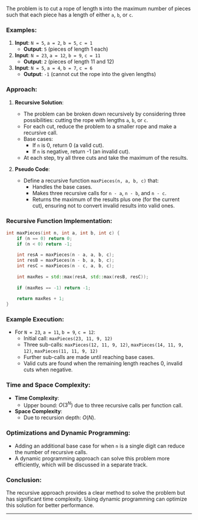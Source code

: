 The problem is to cut a rope of length `N` into the maximum number of pieces such that each piece has a length of either `a`, `b`, or `c`.

### Examples:
1. **Input**: `N = 5`, `a = 2`, `b = 5`, `c = 1`
   - **Output**: `5` (pieces of length 1 each)
2. **Input**: `N = 23`, `a = 12`, `b = 9`, `c = 11`
   - **Output**: `2` (pieces of length 11 and 12)
3. **Input**: `N = 5`, `a = 4`, `b = 7`, `c = 6`
   - **Output**: `-1` (cannot cut the rope into the given lengths)

### Approach:
1. **Recursive Solution**:
   - The problem can be broken down recursively by considering three possibilities: cutting the rope with lengths `a`, `b`, or `c`.
   - For each cut, reduce the problem to a smaller rope and make a recursive call.
   - Base cases:
     - If `n` is 0, return 0 (a valid cut).
     - If `n` is negative, return -1 (an invalid cut).
   - At each step, try all three cuts and take the maximum of the results.

2. **Pseudo Code**:
   - Define a recursive function `maxPieces(n, a, b, c)` that:
     - Handles the base cases.
     - Makes three recursive calls for `n - a`, `n - b`, and `n - c`.
     - Returns the maximum of the results plus one (for the current cut), ensuring not to convert invalid results into valid ones.

### Recursive Function Implementation:
```cpp
int maxPieces(int n, int a, int b, int c) {
    if (n == 0) return 0;
    if (n < 0) return -1;
    
    int resA = maxPieces(n - a, a, b, c);
    int resB = maxPieces(n - b, a, b, c);
    int resC = maxPieces(n - c, a, b, c);
    
    int maxRes = std::max(resA, std::max(resB, resC));
    
    if (maxRes == -1) return -1;
    
    return maxRes + 1;
}
```

### Example Execution:
- For `N = 23`, `a = 11`, `b = 9`, `c = 12`:
  - Initial call: `maxPieces(23, 11, 9, 12)`
  - Three sub-calls: `maxPieces(12, 11, 9, 12)`, `maxPieces(14, 11, 9, 12)`, `maxPieces(11, 11, 9, 12)`
  - Further sub-calls are made until reaching base cases.
  - Valid cuts are found when the remaining length reaches 0, invalid cuts when negative.

### Time and Space Complexity:
- **Time Complexity**:
  - Upper bound: $O(3^N)$ due to three recursive calls per function call.
- **Space Complexity**:
  - Due to recursion depth: $O(N)$.

### Optimizations and Dynamic Programming:
- Adding an additional base case for when `n` is a single digit can reduce the number of recursive calls.
- A dynamic programming approach can solve this problem more efficiently, which will be discussed in a separate track.

### Conclusion:
The recursive approach provides a clear method to solve the problem but has significant time complexity. Using dynamic programming can optimize this solution for better performance.

---